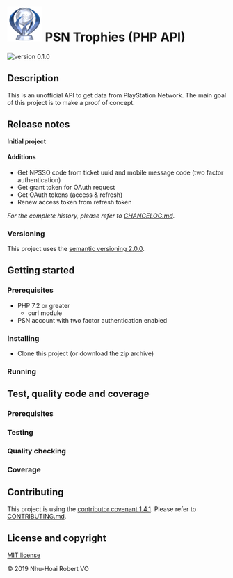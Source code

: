 # <img src="res/platinum.png" alt="" height="80" /> PSN Trophies (PHP API)

![version 0.1.0](https://img.shields.io/badge/version-0.1.0-blue.svg)

## Description

This is an unofficial API to get data from PlayStation Network. The main goal of this project is to make a proof of concept.

## Release notes

**Initial project**

#### Additions

-   Get NPSSO code from ticket uuid and mobile message code (two factor authentication)
-   Get grant token for OAuth request
-   Get OAuth tokens (access & refresh)
-   Renew access token from refresh token

_For the complete history, please refer to [CHANGELOG.md](CHANGELOG.md)._

### Versioning

This project uses the [semantic versioning 2.0.0](https://semver.org/).

## Getting started

### Prerequisites

-   PHP 7.2 or greater
    -   curl module
-   PSN account with two factor authentication enabled

### Installing

-   Clone this project (or download the zip archive)

### Running

## Test, quality code and coverage

### Prerequisites

### Testing

### Quality checking

### Coverage

## Contributing

This project is using the [contributor covenant 1.4.1](https://www.contributor-covenant.org/). Please refer to [CONTRIBUTING.md](CONTRIBUTING.md).

## License and copyright

[MIT license](LICENSE.md)

&copy; 2019 Nhu-Hoai Robert VO
